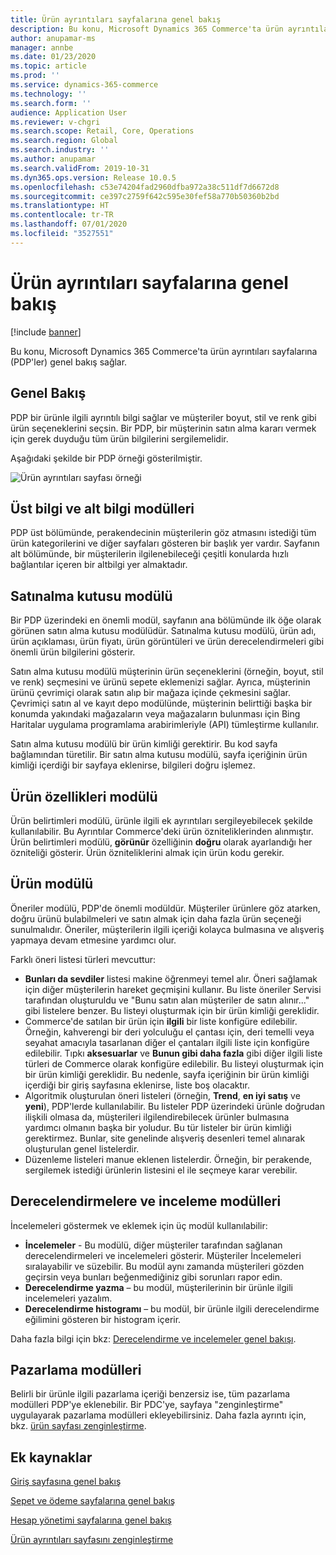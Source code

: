 ```yaml
---
title: Ürün ayrıntıları sayfalarına genel bakış
description: Bu konu, Microsoft Dynamics 365 Commerce'ta ürün ayrıntıları sayfalarına (PDP'ler) genel bakış sağlar.
author: anupamar-ms
manager: annbe
ms.date: 01/23/2020
ms.topic: article
ms.prod: ''
ms.service: dynamics-365-commerce
ms.technology: ''
ms.search.form: ''
audience: Application User
ms.reviewer: v-chgri
ms.search.scope: Retail, Core, Operations
ms.search.region: Global
ms.search.industry: ''
ms.author: anupamar
ms.search.validFrom: 2019-10-31
ms.dyn365.ops.version: Release 10.0.5
ms.openlocfilehash: c53e74204fad2960dfba972a38c511df7d6672d8
ms.sourcegitcommit: ce397c2759f642c595e30fef58a770b50360b2bd
ms.translationtype: HT
ms.contentlocale: tr-TR
ms.lasthandoff: 07/01/2020
ms.locfileid: "3527551"
---
```

# <a name="product-details-pages-overview"></a>Ürün ayrıntıları sayfalarına genel bakış

[!include [banner](includes/banner.md)]

Bu konu, Microsoft Dynamics 365 Commerce'ta ürün ayrıntıları sayfalarına (PDP'ler) genel bakış sağlar.

## <a name="overview"></a>Genel Bakış

PDP bir ürünle ilgili ayrıntılı bilgi sağlar ve müşteriler boyut, stil ve renk gibi ürün seçeneklerini seçsin. Bir PDP, bir müşterinin satın alma kararı vermek için gerek duyduğu tüm ürün bilgilerini sergilemelidir.

Aşağıdaki şekilde bir PDP örneği gösterilmiştir.

![Ürün ayrıntıları sayfası örneği](./media/pdp.PNG)

## <a name="header-and-footer-modules"></a>Üst bilgi ve alt bilgi modülleri

PDP üst bölümünde, perakendecinin müşterilerin göz atmasını istediği tüm ürün kategorilerini ve diğer sayfaları gösteren bir başlık yer vardır. Sayfanın alt bölümünde, bir müşterilerin ilgilenebileceği çeşitli konularda hızlı bağlantılar içeren bir altbilgi yer almaktadır.

## <a name="buy-box-module"></a>Satınalma kutusu modülü

Bir PDP üzerindeki en önemli modül, sayfanın ana bölümünde ilk öğe olarak görünen satın alma kutusu modülüdür. Satınalma kutusu modülü, ürün adı, ürün açıklaması, ürün fiyatı, ürün görüntüleri ve ürün derecelendirmeleri gibi önemli ürün bilgilerini gösterir.

Satın alma kutusu modülü müşterinin ürün seçeneklerini (örneğin, boyut, stil ve renk) seçmesini ve ürünü sepete eklemenizi sağlar. Ayrıca, müşterinin ürünü çevrimiçi olarak satın alıp bir mağaza içinde çekmesini sağlar. Çevrimiçi satın al ve kayıt depo modülünde, müşterinin belirttiği başka bir konumda yakındaki mağazaların veya mağazaların bulunması için Bing Haritalar uygulama programlama arabirimleriyle (API) tümleştirme kullanılır.

Satın alma kutusu modülü bir ürün kimliği gerektirir. Bu kod sayfa bağlamından türetilir. Bir satın alma kutusu modülü, sayfa içeriğinin ürün kimliği içerdiği bir sayfaya eklenirse, bilgileri doğru işlemez.

## <a name="product-specifications-module"></a>Ürün özellikleri modülü

Ürün belirtimleri modülü, ürünle ilgili ek ayrıntıları sergileyebilecek şekilde kullanılabilir. Bu Ayrıntılar Commerce'deki ürün özniteliklerinden alınmıştır. Ürün belirtimleri modülü, **görünür** özelliğinin **doğru** olarak ayarlandığı her özniteliği gösterir. Ürün özniteliklerini almak için ürün kodu gerekir.

## <a name="recommendations-module"></a>Ürün modülü

Öneriler modülü, PDP'de önemli modüldür. Müşteriler ürünlere göz atarken, doğru ürünü bulabilmeleri ve satın almak için daha fazla ürün seçeneği sunulmalıdır. Öneriler, müşterilerin ilgili içeriği kolayca bulmasına ve alışveriş yapmaya devam etmesine yardımcı olur.

Farklı öneri listesi türleri mevcuttur:

- **Bunları da sevdiler** listesi makine öğrenmeyi temel alır. Öneri sağlamak için diğer müşterilerin hareket geçmişini kullanır. Bu liste öneriler Servisi tarafından oluşturuldu ve "Bunu satın alan müşteriler de satın alınır..." gibi listelere benzer. Bu listeyi oluşturmak için bir ürün kimliği gereklidir.
- Commerce'de satılan bir ürün için **ilgili** bir liste konfigüre edilebilir. Örneğin, kahverengi bir deri yolculuğu el çantası için, deri temelli veya seyahat amacıyla tasarlanan diğer el çantaları ilgili liste için konfigüre edilebilir. Tıpkı **aksesuarlar** ve **Bunun gibi daha fazla** gibi diğer ilgili liste türleri de Commerce olarak konfigüre edilebilir. Bu listeyi oluşturmak için bir ürün kimliği gereklidir. Bu nedenle, sayfa içeriğinin bir ürün kimliği içerdiği bir giriş sayfasına eklenirse, liste boş olacaktır.
- Algoritmik oluşturulan öneri listeleri (örneğin, **Trend**, **en iyi satış** ve **yeni**), PDP'lerde kullanılabilir. Bu listeler PDP üzerindeki ürünle doğrudan ilişkili olmasa da, müşterileri ilgilendirebilecek ürünler bulmasına yardımcı olmanın başka bir yoludur. Bu tür listeler bir ürün kimliği gerektirmez. Bunlar, site genelinde alışveriş desenleri temel alınarak oluşturulan genel listelerdir.
- Düzenleme listeleri manue eklenen listelerdir. Örneğin, bir perakende, sergilemek istediği ürünlerin listesini el ile seçmeye karar verebilir.

## <a name="ratings-and-reviews-modules"></a>Derecelendirmelere ve inceleme modülleri

İncelemeleri göstermek ve eklemek için üç modül kullanılabilir:

- **İncelemeler** - Bu modülü, diğer müşteriler tarafından sağlanan derecelendirmeleri ve incelemeleri gösterir. Müşteriler İncelemeleri sıralayabilir ve süzebilir. Bu modül aynı zamanda müşterileri gözden geçirsin veya bunları beğenmediğiniz gibi sorunları rapor edin.
- **Derecelendirme yazma** – bu modül, müşterilerinin bir ürünle ilgili incelemeleri yazalım.
- **Derecelendirme histogramı** – bu modül, bir ürünle ilgili derecelendirme eğilimini gösteren bir histogram içerir.

Daha fazla bilgi için bkz: [Derecelendirme ve incelemeler genel bakışı](ratings-reviews-overview.md).

## <a name="marketing-modules"></a>Pazarlama modülleri

Belirli bir ürünle ilgili pazarlama içeriği benzersiz ise, tüm pazarlama modülleri PDP'ye eklenebilir. Bir PDC'ye, sayfaya "zenginleştirme" uygulayarak pazarlama modülleri ekleyebilirsiniz. Daha fazla ayrıntı için, bkz. [ürün sayfası zenginleştirme](enrich-product-page.md).

## <a name="additional-resources"></a>Ek kaynaklar

[Giriş sayfasına genel bakış](quick-tour-home-page.md)

[Sepet ve ödeme sayfalarına genel bakış](quick-tour-cart-checkout.md)

[Hesap yönetimi sayfalarına genel bakış](quick-tour-account-management.md)

[Ürün ayrıntıları sayfasını zenginleştirme](enrich-product-page.md)
